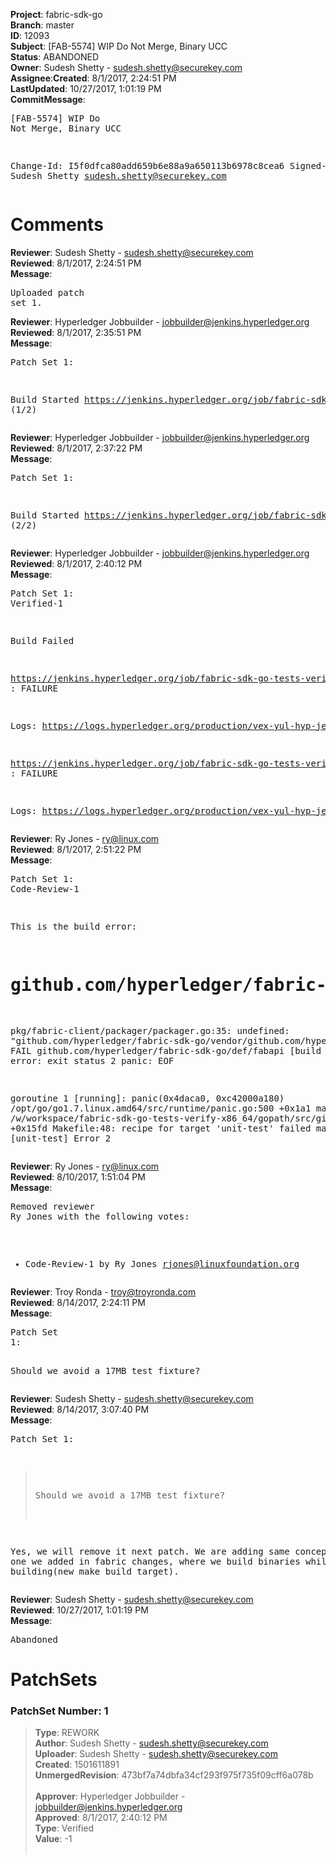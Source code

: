 <strong>Project</strong>: fabric-sdk-go</br><strong>Branch</strong>: master<br><strong>ID</strong>: 12093<br><strong>Subject</strong>: [FAB-5574] WIP Do Not Merge, Binary UCC<br><strong>Status</strong>: ABANDONED<br><strong>Owner</strong>: Sudesh Shetty - sudesh.shetty@securekey.com<br><strong>Assignee</strong>:<strong>Created</strong>: 8/1/2017, 2:24:51 PM<br><strong>LastUpdated</strong>: 10/27/2017, 1:01:19 PM<br><strong>CommitMessage</strong>:<br><pre>[FAB-5574] WIP Do Not Merge, Binary UCC

Change-Id: I5f0dfca80add659b6e88a9a650113b6978c8cea6
Signed-off-by: Sudesh Shetty <sudesh.shetty@securekey.com>
</pre><h1>Comments</h1><strong>Reviewer</strong>: Sudesh Shetty - sudesh.shetty@securekey.com<br><strong>Reviewed</strong>: 8/1/2017, 2:24:51 PM<br><strong>Message</strong>: <pre>Uploaded patch set 1.</pre><strong>Reviewer</strong>: Hyperledger Jobbuilder - jobbuilder@jenkins.hyperledger.org<br><strong>Reviewed</strong>: 8/1/2017, 2:35:51 PM<br><strong>Message</strong>: <pre>Patch Set 1:

Build Started https://jenkins.hyperledger.org/job/fabric-sdk-go-tests-verify-s390x/153/ (1/2)</pre><strong>Reviewer</strong>: Hyperledger Jobbuilder - jobbuilder@jenkins.hyperledger.org<br><strong>Reviewed</strong>: 8/1/2017, 2:37:22 PM<br><strong>Message</strong>: <pre>Patch Set 1:

Build Started https://jenkins.hyperledger.org/job/fabric-sdk-go-tests-verify-x86_64/297/ (2/2)</pre><strong>Reviewer</strong>: Hyperledger Jobbuilder - jobbuilder@jenkins.hyperledger.org<br><strong>Reviewed</strong>: 8/1/2017, 2:40:12 PM<br><strong>Message</strong>: <pre>Patch Set 1: Verified-1

Build Failed 

https://jenkins.hyperledger.org/job/fabric-sdk-go-tests-verify-x86_64/297/ : FAILURE

Logs: https://logs.hyperledger.org/production/vex-yul-hyp-jenkins-1/fabric-sdk-go-tests-verify-x86_64/297

https://jenkins.hyperledger.org/job/fabric-sdk-go-tests-verify-s390x/153/ : FAILURE

Logs: https://logs.hyperledger.org/production/vex-yul-hyp-jenkins-1/fabric-sdk-go-tests-verify-s390x/153</pre><strong>Reviewer</strong>: Ry Jones - ry@linux.com<br><strong>Reviewed</strong>: 8/1/2017, 2:51:22 PM<br><strong>Message</strong>: <pre>Patch Set 1: Code-Review-1

This is the build error:

# github.com/hyperledger/fabric-sdk-go/pkg/fabric-client/packager
pkg/fabric-client/packager/packager.go:35: undefined: "github.com/hyperledger/fabric-sdk-go/vendor/github.com/hyperledger/fabric/protos/peer".ChaincodeSpec_BINARY
FAIL	github.com/hyperledger/fabric-sdk-go/def/fabapi [build failed]
error: exit status 2
panic: EOF

goroutine 1 [running]:
panic(0x4daca0, 0xc42000a180)
	/opt/go/go1.7.linux.amd64/src/runtime/panic.go:500 +0x1a1
main.main()
	/w/workspace/fabric-sdk-go-tests-verify-x86_64/gopath/src/github.com/AlekSi/gocov-xml/gocov-xml.go:60 +0x15fd
Makefile:48: recipe for target 'unit-test' failed
make: *** [unit-test] Error 2</pre><strong>Reviewer</strong>: Ry Jones - ry@linux.com<br><strong>Reviewed</strong>: 8/10/2017, 1:51:04 PM<br><strong>Message</strong>: <pre>Removed reviewer Ry Jones with the following votes:

* Code-Review-1 by Ry Jones <rjones@linuxfoundation.org>
</pre><strong>Reviewer</strong>: Troy Ronda - troy@troyronda.com<br><strong>Reviewed</strong>: 8/14/2017, 2:24:11 PM<br><strong>Message</strong>: <pre>Patch Set 1:

Should we avoid a 17MB test fixture?</pre><strong>Reviewer</strong>: Sudesh Shetty - sudesh.shetty@securekey.com<br><strong>Reviewed</strong>: 8/14/2017, 3:07:40 PM<br><strong>Message</strong>: <pre>Patch Set 1:

> Should we avoid a 17MB test fixture?

Yes, we will remove it next patch. We are adding same concept as the one we added in fabric changes, where we build binaries while building(new make build target).</pre><strong>Reviewer</strong>: Sudesh Shetty - sudesh.shetty@securekey.com<br><strong>Reviewed</strong>: 10/27/2017, 1:01:19 PM<br><strong>Message</strong>: <pre>Abandoned</pre><h1>PatchSets</h1><h3>PatchSet Number: 1</h3><blockquote><strong>Type</strong>: REWORK<br><strong>Author</strong>: Sudesh Shetty - sudesh.shetty@securekey.com<br><strong>Uploader</strong>: Sudesh Shetty - sudesh.shetty@securekey.com<br><strong>Created</strong>: 1501611891<br><strong>UnmergedRevision</strong>: 473bf7a74dbfa34cf293f975f735f09cff6a078b<br><br><strong>Approver</strong>: Hyperledger Jobbuilder - jobbuilder@jenkins.hyperledger.org<br><strong>Approved</strong>: 8/1/2017, 2:40:12 PM<br><strong>Type</strong>: Verified<br><strong>Value</strong>: -1<br><br></blockquote>